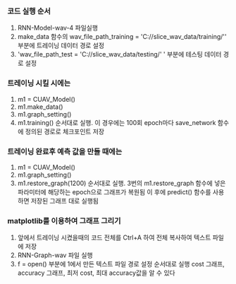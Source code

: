 ### 코드 실행 순서
1. RNN-Model-wav-4 파일실행
2. make_data 함수의 wav_file_path_training = 'C://slice_wav_data/training/'' 부분에 트레이닝 데이터 경로 설정
3. 'wav_file_path_test = 'C://slice_wav_data/testing/' ' 부분에 테스팅 데이터 경로 설정

### 트레이닝 시킬 시에는
1. m1 = CUAV_Model()
2. m1.make_data()
3. m1.graph_setting()
4. m1.training()
순서대로 실행.
이 경우에는 100회 epoch마다 save_network 함수에 정의된 경로로 체크포인트 저장

### 트레이닝 완료후 예측 값을 만들 때에는
1. m1 = CUAV_Model()
2. m1.graph_setting()
3. m1.restore_graph(1200)
순서대로 실행. 3번의 m1.restore_graph 함수에 넣은 파라미터에 해당하는 epoch으로 그래프가 복원됨
이 후에 predict() 함수를 사용하면 저장된 그래프 대로 실행됨

### matplotlib를 이용하여 그래프 그리기
1. 앞에서 트레이닝 시켰을때의 코드 전체를 Ctrl+A 하여 전체 복사하여 텍스트 파일에 저장
2. RNN-Graph-wav 파일 실행
3. f = open() 부분에 1에서 만든 텍스트 파일 경로 설정
순서대로 실행
cost 그래프, accuracy 그래프, 최저 cost, 최대 accuracy값을 알 수 있다
